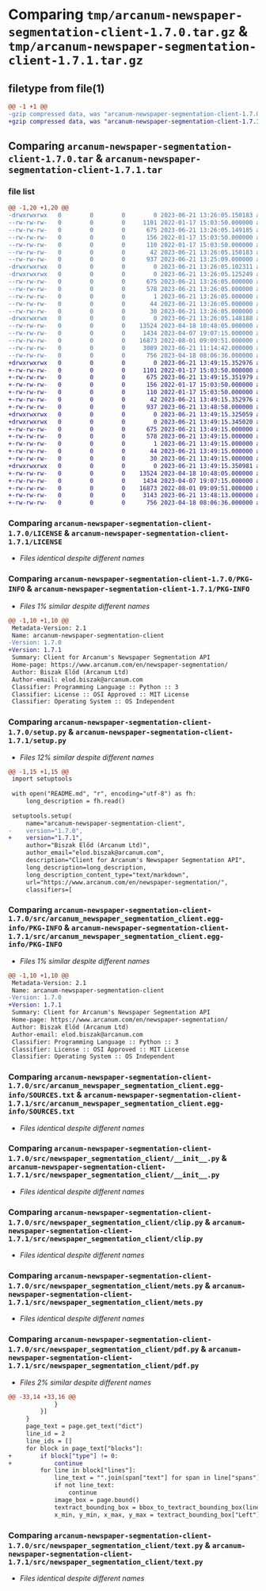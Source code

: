 # Comparing `tmp/arcanum-newspaper-segmentation-client-1.7.0.tar.gz` & `tmp/arcanum-newspaper-segmentation-client-1.7.1.tar.gz`

## filetype from file(1)

```diff
@@ -1 +1 @@
-gzip compressed data, was "arcanum-newspaper-segmentation-client-1.7.0.tar", last modified: Wed Jun 21 13:26:05 2023, max compression
+gzip compressed data, was "arcanum-newspaper-segmentation-client-1.7.1.tar", last modified: Wed Jun 21 13:49:15 2023, max compression
```

## Comparing `arcanum-newspaper-segmentation-client-1.7.0.tar` & `arcanum-newspaper-segmentation-client-1.7.1.tar`

### file list

```diff
@@ -1,20 +1,20 @@
-drwxrwxrwx   0        0        0        0 2023-06-21 13:26:05.150183 arcanum-newspaper-segmentation-client-1.7.0/
--rw-rw-rw-   0        0        0     1101 2022-01-17 15:03:50.000000 arcanum-newspaper-segmentation-client-1.7.0/LICENSE
--rw-rw-rw-   0        0        0      675 2023-06-21 13:26:05.149185 arcanum-newspaper-segmentation-client-1.7.0/PKG-INFO
--rw-rw-rw-   0        0        0      156 2022-01-17 15:03:50.000000 arcanum-newspaper-segmentation-client-1.7.0/README.md
--rw-rw-rw-   0        0        0      110 2022-01-17 15:03:50.000000 arcanum-newspaper-segmentation-client-1.7.0/pyproject.toml
--rw-rw-rw-   0        0        0       42 2023-06-21 13:26:05.150183 arcanum-newspaper-segmentation-client-1.7.0/setup.cfg
--rw-rw-rw-   0        0        0      937 2023-06-21 13:25:09.000000 arcanum-newspaper-segmentation-client-1.7.0/setup.py
-drwxrwxrwx   0        0        0        0 2023-06-21 13:26:05.102311 arcanum-newspaper-segmentation-client-1.7.0/src/
-drwxrwxrwx   0        0        0        0 2023-06-21 13:26:05.125249 arcanum-newspaper-segmentation-client-1.7.0/src/arcanum_newspaper_segmentation_client.egg-info/
--rw-rw-rw-   0        0        0      675 2023-06-21 13:26:05.000000 arcanum-newspaper-segmentation-client-1.7.0/src/arcanum_newspaper_segmentation_client.egg-info/PKG-INFO
--rw-rw-rw-   0        0        0      578 2023-06-21 13:26:05.000000 arcanum-newspaper-segmentation-client-1.7.0/src/arcanum_newspaper_segmentation_client.egg-info/SOURCES.txt
--rw-rw-rw-   0        0        0        1 2023-06-21 13:26:05.000000 arcanum-newspaper-segmentation-client-1.7.0/src/arcanum_newspaper_segmentation_client.egg-info/dependency_links.txt
--rw-rw-rw-   0        0        0       44 2023-06-21 13:26:05.000000 arcanum-newspaper-segmentation-client-1.7.0/src/arcanum_newspaper_segmentation_client.egg-info/requires.txt
--rw-rw-rw-   0        0        0       30 2023-06-21 13:26:05.000000 arcanum-newspaper-segmentation-client-1.7.0/src/arcanum_newspaper_segmentation_client.egg-info/top_level.txt
-drwxrwxrwx   0        0        0        0 2023-06-21 13:26:05.148188 arcanum-newspaper-segmentation-client-1.7.0/src/newspaper_segmentation_client/
--rw-rw-rw-   0        0        0    13524 2023-04-18 10:48:05.000000 arcanum-newspaper-segmentation-client-1.7.0/src/newspaper_segmentation_client/__init__.py
--rw-rw-rw-   0        0        0     1434 2023-04-07 19:07:15.000000 arcanum-newspaper-segmentation-client-1.7.0/src/newspaper_segmentation_client/clip.py
--rw-rw-rw-   0        0        0    16873 2022-08-01 09:09:51.000000 arcanum-newspaper-segmentation-client-1.7.0/src/newspaper_segmentation_client/mets.py
--rw-rw-rw-   0        0        0     3089 2023-06-21 11:14:42.000000 arcanum-newspaper-segmentation-client-1.7.0/src/newspaper_segmentation_client/pdf.py
--rw-rw-rw-   0        0        0      756 2023-04-18 08:06:36.000000 arcanum-newspaper-segmentation-client-1.7.0/src/newspaper_segmentation_client/text.py
+drwxrwxrwx   0        0        0        0 2023-06-21 13:49:15.352976 arcanum-newspaper-segmentation-client-1.7.1/
+-rw-rw-rw-   0        0        0     1101 2022-01-17 15:03:50.000000 arcanum-newspaper-segmentation-client-1.7.1/LICENSE
+-rw-rw-rw-   0        0        0      675 2023-06-21 13:49:15.351979 arcanum-newspaper-segmentation-client-1.7.1/PKG-INFO
+-rw-rw-rw-   0        0        0      156 2022-01-17 15:03:50.000000 arcanum-newspaper-segmentation-client-1.7.1/README.md
+-rw-rw-rw-   0        0        0      110 2022-01-17 15:03:50.000000 arcanum-newspaper-segmentation-client-1.7.1/pyproject.toml
+-rw-rw-rw-   0        0        0       42 2023-06-21 13:49:15.352976 arcanum-newspaper-segmentation-client-1.7.1/setup.cfg
+-rw-rw-rw-   0        0        0      937 2023-06-21 13:48:58.000000 arcanum-newspaper-segmentation-client-1.7.1/setup.py
+drwxrwxrwx   0        0        0        0 2023-06-21 13:49:15.325059 arcanum-newspaper-segmentation-client-1.7.1/src/
+drwxrwxrwx   0        0        0        0 2023-06-21 13:49:15.345020 arcanum-newspaper-segmentation-client-1.7.1/src/arcanum_newspaper_segmentation_client.egg-info/
+-rw-rw-rw-   0        0        0      675 2023-06-21 13:49:15.000000 arcanum-newspaper-segmentation-client-1.7.1/src/arcanum_newspaper_segmentation_client.egg-info/PKG-INFO
+-rw-rw-rw-   0        0        0      578 2023-06-21 13:49:15.000000 arcanum-newspaper-segmentation-client-1.7.1/src/arcanum_newspaper_segmentation_client.egg-info/SOURCES.txt
+-rw-rw-rw-   0        0        0        1 2023-06-21 13:49:15.000000 arcanum-newspaper-segmentation-client-1.7.1/src/arcanum_newspaper_segmentation_client.egg-info/dependency_links.txt
+-rw-rw-rw-   0        0        0       44 2023-06-21 13:49:15.000000 arcanum-newspaper-segmentation-client-1.7.1/src/arcanum_newspaper_segmentation_client.egg-info/requires.txt
+-rw-rw-rw-   0        0        0       30 2023-06-21 13:49:15.000000 arcanum-newspaper-segmentation-client-1.7.1/src/arcanum_newspaper_segmentation_client.egg-info/top_level.txt
+drwxrwxrwx   0        0        0        0 2023-06-21 13:49:15.350981 arcanum-newspaper-segmentation-client-1.7.1/src/newspaper_segmentation_client/
+-rw-rw-rw-   0        0        0    13524 2023-04-18 10:48:05.000000 arcanum-newspaper-segmentation-client-1.7.1/src/newspaper_segmentation_client/__init__.py
+-rw-rw-rw-   0        0        0     1434 2023-04-07 19:07:15.000000 arcanum-newspaper-segmentation-client-1.7.1/src/newspaper_segmentation_client/clip.py
+-rw-rw-rw-   0        0        0    16873 2022-08-01 09:09:51.000000 arcanum-newspaper-segmentation-client-1.7.1/src/newspaper_segmentation_client/mets.py
+-rw-rw-rw-   0        0        0     3143 2023-06-21 13:48:13.000000 arcanum-newspaper-segmentation-client-1.7.1/src/newspaper_segmentation_client/pdf.py
+-rw-rw-rw-   0        0        0      756 2023-04-18 08:06:36.000000 arcanum-newspaper-segmentation-client-1.7.1/src/newspaper_segmentation_client/text.py
```

### Comparing `arcanum-newspaper-segmentation-client-1.7.0/LICENSE` & `arcanum-newspaper-segmentation-client-1.7.1/LICENSE`

 * *Files identical despite different names*

### Comparing `arcanum-newspaper-segmentation-client-1.7.0/PKG-INFO` & `arcanum-newspaper-segmentation-client-1.7.1/PKG-INFO`

 * *Files 1% similar despite different names*

```diff
@@ -1,10 +1,10 @@
 Metadata-Version: 2.1
 Name: arcanum-newspaper-segmentation-client
-Version: 1.7.0
+Version: 1.7.1
 Summary: Client for Arcanum's Newspaper Segmentation API
 Home-page: https://www.arcanum.com/en/newspaper-segmentation/
 Author: Biszak Előd (Arcanum Ltd)
 Author-email: elod.biszak@arcanum.com
 Classifier: Programming Language :: Python :: 3
 Classifier: License :: OSI Approved :: MIT License
 Classifier: Operating System :: OS Independent
```

### Comparing `arcanum-newspaper-segmentation-client-1.7.0/setup.py` & `arcanum-newspaper-segmentation-client-1.7.1/setup.py`

 * *Files 12% similar despite different names*

```diff
@@ -1,15 +1,15 @@
 import setuptools
 
 with open("README.md", "r", encoding="utf-8") as fh:
     long_description = fh.read()
 
 setuptools.setup(
     name="arcanum-newspaper-segmentation-client",
-    version="1.7.0",
+    version="1.7.1",
     author="Biszak Előd (Arcanum Ltd)",
     author_email="elod.biszak@arcanum.com",
     description="Client for Arcanum's Newspaper Segmentation API",
     long_description=long_description,
     long_description_content_type="text/markdown",
     url="https://www.arcanum.com/en/newspaper-segmentation/",
     classifiers=[
```

### Comparing `arcanum-newspaper-segmentation-client-1.7.0/src/arcanum_newspaper_segmentation_client.egg-info/PKG-INFO` & `arcanum-newspaper-segmentation-client-1.7.1/src/arcanum_newspaper_segmentation_client.egg-info/PKG-INFO`

 * *Files 1% similar despite different names*

```diff
@@ -1,10 +1,10 @@
 Metadata-Version: 2.1
 Name: arcanum-newspaper-segmentation-client
-Version: 1.7.0
+Version: 1.7.1
 Summary: Client for Arcanum's Newspaper Segmentation API
 Home-page: https://www.arcanum.com/en/newspaper-segmentation/
 Author: Biszak Előd (Arcanum Ltd)
 Author-email: elod.biszak@arcanum.com
 Classifier: Programming Language :: Python :: 3
 Classifier: License :: OSI Approved :: MIT License
 Classifier: Operating System :: OS Independent
```

### Comparing `arcanum-newspaper-segmentation-client-1.7.0/src/arcanum_newspaper_segmentation_client.egg-info/SOURCES.txt` & `arcanum-newspaper-segmentation-client-1.7.1/src/arcanum_newspaper_segmentation_client.egg-info/SOURCES.txt`

 * *Files identical despite different names*

### Comparing `arcanum-newspaper-segmentation-client-1.7.0/src/newspaper_segmentation_client/__init__.py` & `arcanum-newspaper-segmentation-client-1.7.1/src/newspaper_segmentation_client/__init__.py`

 * *Files identical despite different names*

### Comparing `arcanum-newspaper-segmentation-client-1.7.0/src/newspaper_segmentation_client/clip.py` & `arcanum-newspaper-segmentation-client-1.7.1/src/newspaper_segmentation_client/clip.py`

 * *Files identical despite different names*

### Comparing `arcanum-newspaper-segmentation-client-1.7.0/src/newspaper_segmentation_client/mets.py` & `arcanum-newspaper-segmentation-client-1.7.1/src/newspaper_segmentation_client/mets.py`

 * *Files identical despite different names*

### Comparing `arcanum-newspaper-segmentation-client-1.7.0/src/newspaper_segmentation_client/pdf.py` & `arcanum-newspaper-segmentation-client-1.7.1/src/newspaper_segmentation_client/pdf.py`

 * *Files 2% similar despite different names*

```diff
@@ -33,14 +33,16 @@
             }
         }]
     }
     page_text = page.get_text("dict")
     line_id = 2
     line_ids = []
     for block in page_text["blocks"]:
+        if block["type"] != 0:
+            continue
         for line in block["lines"]:
             line_text = "".join(span["text"] for span in line["spans"])
             if not line_text:
                 continue
             image_box = page.bound()
             textract_bounding_box = bbox_to_textract_bounding_box(line["bbox"], image_box)
             x_min, y_min, x_max, y_max = textract_bounding_box["Left"], textract_bounding_box["Top"], \
```

### Comparing `arcanum-newspaper-segmentation-client-1.7.0/src/newspaper_segmentation_client/text.py` & `arcanum-newspaper-segmentation-client-1.7.1/src/newspaper_segmentation_client/text.py`

 * *Files identical despite different names*


